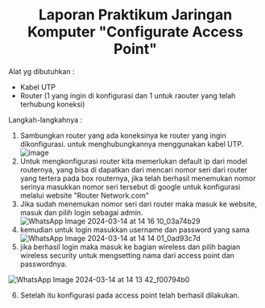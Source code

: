 <div style="text-align: center;">
    <h1> Laporan Praktikum Jaringan Komputer "Configurate Access Point" </h1>
</div>

Alat yg dibutuhkan :
- Kabel UTP
- Router (1 yang ingin di konfigurasi dan 1 untuk raouter yang telah terhubung koneksi)

Langkah-langkahnya :
  1. Sambungkan router yang ada koneksinya ke router yang ingin dikonfigurasi. untuk     menghubungkannya menggunakan kabel UTP.
   ![image](https://github.com/asti04/Acsess-Point/assets/126399070/1cf38bd4-0630-4d07-ab01-5977f03e5c59)
   2. Untuk mengkonfigurasi router kita memerlukan default ip dari model routernya, yang bisa di dapatkan dari mencari nomor seri dari router yang tertera pada box routernya, jika telah berhasil menemukan nomor serinya masukkan nomor seri tersebut di google untuk konfigurasi melalui website "Router Network.com"
   3. Jika sudah menemukan nomor seri dari router maka masuk ke website, masuk dan pilih login sebagai admin.
      ![WhatsApp Image 2024-03-14 at 14 16 10_03a74b29](https://github.com/asti04/Acsess-Point/assets/126399070/f3c21375-3d01-43ca-a776-f23c871b9d66)
   4. kemudian untuk login masukkan username dan password yang sama
         ![WhatsApp Image 2024-03-14 at 14 14 01_0ad93c7d](https://github.com/asti04/Acsess-Point/assets/126399070/93c2dd5a-c4ed-4e41-824f-5e49a54b4452)
   5. jika berhasil login maka masuk ke bagian wireless dan pilih bagian wireless security untuk mengsetting nama dari access point dan passwordnya.
      
![WhatsApp Image 2024-03-14 at 14 13 42_f00794b0](https://github.com/asti04/Acsess-Point/assets/126399070/0d3a1f24-706c-4a3b-98f1-d15935d679c9)

   6. Setelah itu konfigurasi pada access point telah berhasil dilakukan. 
      


  


